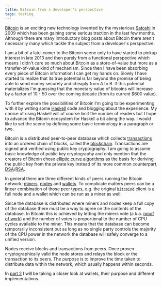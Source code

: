 ```yaml
---
title: Bitcoin from a developer's perspective
tags: testing
---
```


[Bitcoin](https://bitcoin.org/en/) is an exciting new technology invented by the mysterious [Satoshi](http://en.wikipedia.org/wiki/Satoshi_Nakamoto) in 2009 which has been gaining some serious traction in the last few months. Although there are many introductory blog posts about Bitcoin there aren't necessarily many which tackle the subject from a developer's perspective.

I am a bit of a late-comer to the Bitcoin scene only to have started to pickup interest in late 2013 and then purely from a functional perspective which means I didn't care so much about Bitcoin as a store-of-value but more as a transfer-of-value kind of mechanism. Since then I have been absorbing every piece of Bitcoin information I can get my hands on. Slowly I have started to realize that its true potential is far beyond the promise of being able to send money securely and cheaply from A to B. If this potential materializes I'm guessing that the monetary value of bitcoins will increase by a factor of 10 - 50 over the coming decade (from its current $600 value).

To further explore the possibilities of Bitcoin I'm going to be experimenting with it by writing some [Haskell](http://www.haskell.org/haskellwiki/Haskell) code and blogging about the experience. My choice of using Haskell will of course limit the number of readers but I hope to advance the Bitcoin ecosystem for Haskell a bit along the way. I would like to set the scene by defining some basic terminology in a paragraph or two.

Bitcoin is a distributed peer-to-peer database which collects [transactions](https://en.bitcoin.it/wiki/Transaction) into an ordered chain of blocks, called the [blockchain](https://en.bitcoin.it/wiki/Blockchain). Transactions are signed and verified using public key cryptography. I am going to assume basic knowledge of public key cryptography and only mention that the creators of Bitcoin chose [elliptic curve algorithms](http://en.wikipedia.org/wiki/Elliptic_curve_cryptography) as the basis for deriving the public key from the private key instead of its more common counterpart, [DSA](http://en.wikipedia.org/wiki/Digital_Signature_Algorithm)/[RSA](http://en.wikipedia.org/wiki/RSA_(cryptosystem)).

In general there are three different kinds of peers running the Bitcoin network; [miners](https://en.bitcoin.it/wiki/Mining), [nodes](https://en.bitcoin.it/wiki/Node) and [wallets](https://en.bitcoin.it/wiki/Wallet). To complicate matters peers can be a linear combination of those peer types, e.g. the original [`bitcoind`](https://en.bitcoin.it/wiki/Bitcoind) client is a full node and a wallet which can be run as a miner as well.

Since the database is distributed where miners and nodes keep a full copy of the database there must be a way to agree on the contents of the database. In Bitcoin this is achieved by letting the miners vote (a.k.a. [proof of work](https://en.bitcoin.it/wiki/Proof_of_work)) and the number of votes is proportional to the number of CPU cycles available to the miner. This means that the database can become temporarily inconsistent but as long as no single party controls the majority of the CPU power in the network the database will safely converge to a unified version.

Nodes receive blocks and transactions from peers. Once proven cryptographically valid the node stores and relays the block or the transaction to its peers. The purpose is to improve the time taken to distribute data within the network, which usually happens within seconds. 

In [part 2](/2014/08/bitcoin-wallets/) I will be taking a closer look at wallets, their purpose and different implementations.
